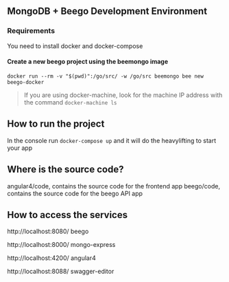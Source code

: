 ## MongoDB + Beego Development Environment


### Requirements
You need to install docker and docker-compose


#### Create a new beego project using the beemongo image
`docker run --rm -v "$(pwd)":/go/src/ -w /go/src beemongo bee new beego-docker`


> If you are using docker-machine, look for the machine IP address with the command `docker-machine ls`
## How to run the project
In the console run `docker-compose up` and it will do the heavylifting to start your app

## Where is the source code?
angular4/code, contains the source code for the frontend app
beego/code, contains the source code for the beego API app

## How to access the services

http://localhost:8080/ beego

http://localhost:8000/ mongo-express

http://localhost:4200/ angular4

http://localhost:8088/ swagger-editor
